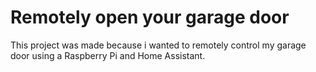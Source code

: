 # Remotely open your garage door

This project was made because i wanted to remotely control my garage door using a Raspberry Pi and Home Assistant.

